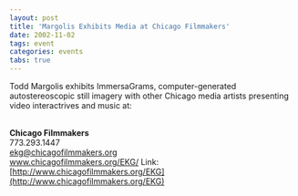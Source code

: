 ```yaml
---
layout: post
title: 'Margolis Exhibits Media at Chicago Filmmakers'
date: 2002-11-02
tags: event
categories: events
tabs: true
---
```


Todd Margolis exhibits ImmersaGrams, computer-generated autostereoscopic still imagery with other Chicago media artists presenting video interactrives and music at:<br><br>

<strong>Chicago Filmmakers</strong><br>
773.293.1447<br>
ekg@chicagofilmmakers.org<br>
<a href="http://www.chicagofilmmakers.org/EKG/">www.chicagofilmmakers.org/EKG/</a>
Link: [http://www.chicagofilmmakers.org/EKG](http://www.chicagofilmmakers.org/EKG)
